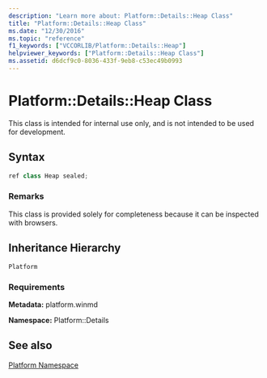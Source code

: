```yaml
---
description: "Learn more about: Platform::Details::Heap Class"
title: "Platform::Details::Heap Class"
ms.date: "12/30/2016"
ms.topic: "reference"
f1_keywords: ["VCCORLIB/Platform::Details::Heap"]
helpviewer_keywords: ["Platform::Details::Heap Class"]
ms.assetid: d6dcf9c0-8036-433f-9eb8-c53ec49b0993
---
```

# Platform::Details::Heap Class

This class is intended for internal use only, and is not intended to be used for development.

## Syntax

```cpp
ref class Heap sealed;
```

### Remarks

This class is provided solely for completeness because it can be inspected with browsers.

## Inheritance Hierarchy

`Platform`

### Requirements

**Metadata:** platform.winmd

**Namespace:** Platform::Details

## See also

[Platform Namespace](platform-namespace-c-cx.md)
